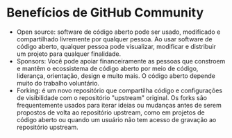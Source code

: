 # Benefícios de GitHub Community

- Open source: software de código aberto pode ser usado, modificado e compartilhado livremente por qualquer pessoa. Ao usar software de código aberto, qualquer pessoa pode visualizar, modificar e distribuir um projeto para qualquer finalidade.
- Sponsors: Você pode apoiar financeiramente as pessoas que constroem e mantêm o ecossistema de código aberto por meio de código, liderança, orientação, design e muito mais. O código aberto depende muito do trabalho voluntário.
- Forking: é um novo repositório que compartilha código e configurações de visibilidade com o repositório "upstream" original. Os forks são frequentemente usados para iterar ideias ou mudanças antes de serem propostos de volta ao repositório upstream, como em projetos de código aberto ou quando um usuário não tem acesso de gravação ao repositório upstream.